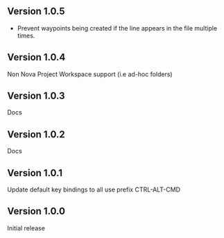 ## Version 1.0.5

- Prevent waypoints being created if the line appears in the file multiple times.

## Version 1.0.4

Non Nova Project Workspace support (i.e ad-hoc folders)

## Version 1.0.3

Docs

## Version 1.0.2

Docs

## Version 1.0.1

Update default key bindings to all use prefix CTRL-ALT-CMD

## Version 1.0.0

Initial release
